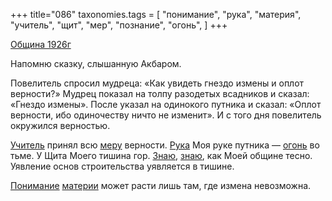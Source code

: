 +++
title="086"
taxonomies.tags = [
 "понимание",
 "рука",
 "материя",
 "учитель",
 "щит",
 "мер",
 "познание",
 "огонь",
]
+++

[Община 1926г](/agni/1926)

Напомню сказку, слышанную Акбаром.    

Повелитель спросил мудреца: «Как увидеть гнездо измены и оплот верности?» Мудрец показал на толпу разодетых всадников и сказал: «Гнездо измены». После указал на одинокого путника и сказал: «Оплот верности, ибо одиночеству ничто не изменит». И с того дня повелитель окружился верностью.   

[Учитель](/tags/учитель) принял всю [меру](/tags/мер) верности. [Рука](/tags/рука) Моя руке путника — [огонь](/tags/огонь) во тьме. У Щита Моего тишина гор. [Знаю](/tags/познание), [знаю](/tags/познание), как Моей общине тесно. Уявление основ строительства уявляется в тишине.   

[Понимание](/tags/понимание) [материи](/tags/материя) может расти лишь там, где измена невозможна.   

